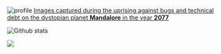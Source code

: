 ![profile](https://wallpaperaccess.com/full/4251150.jpg)
<u>Images captured during the uprising against bugs and technical debt on the dystopian planet <b>Mandalore</b> in the year <b>2077</b></U>

<!-- <table>
    <tr align="center">
      <td>
<h3><samp>&nbsp;&nbsp;S A M U E L &nbsp; O W I N O&nbsp;&nbsp;</samp></h3>
<sub><samp>Co-Founder and Software Engineer at <a href="https://thelifeplanner.co">Life Planner</a></samp></sub><br>
<sub><samp>Find me on <a href="https://twitter.com/SamProgramiz">twitter-verse</a> & <a href="https://www.linkedin.com/in/samuel-owino-954154129/">Linkedin</a></br></br></samp></sub>
</td>
    </tr>
</table> -->

<!-- ![Github stats](https://github-readme-stats.vercel.app/api?username=samuelowino&theme=green&show_icons=true&include_all_commits=true&count_private=true) -->
<p>
    <img src='https://github-readme-stats.vercel.app/api?username=samuelowino&show_icons=true&count_private=true&hide_border=true' alt='Github stats' align='start' />

</p>

<p>
</p>
<p align="left">
  <img width="" height="" src="https://github-readme-streak-stats.herokuapp.com/?user=samuelowino">
<p/>

 
